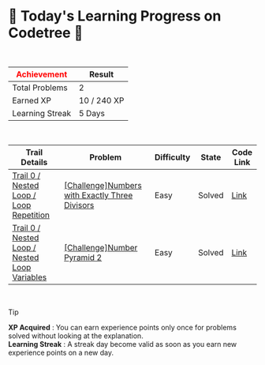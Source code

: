 # 🌲 Today's Learning Progress on Codetree 🌲

<br />

| <span style="color:red;display:block;text-align:center;"> **Achievement**</span> | Result |
|---|---|
|Total Problems| 2 |
| Earned XP | 10 / 240 XP |
| Learning Streak | 5 Days |

<br />

|Trail Details|Problem|Difficulty|State|Code Link|
|---|---|---|---|---|
|[Trail 0 / Nested Loop / Loop Repetition](https://www.codetree.ai/trail-info/codetree-101/)|[[Challenge]Numbers with Exactly Three Divisors](https://www.codetree.ai/trails/complete/curated-cards/nl-pre-1d-loop-repetition-2/)|Easy|Solved|[Link](https://github.com/adikri/hello-world/blob/main/250425/%EC%95%BD%EC%88%98%EA%B0%80%20%EC%84%B8%20%EA%B0%9C%EC%9D%B8%20%EC%88%98/numbers-with-three-divisors.js)|
|[Trail 0 / Nested Loop / Nested Loop Variables](https://www.codetree.ai/trail-info/codetree-101/)|[[Challenge]Number Pyramid 2](https://www.codetree.ai/trails/complete/curated-cards/nl-pre-2d-loop-variables-1/)|Easy|Solved|[Link](https://github.com/adikri/hello-world/blob/main/250425/%EC%88%AB%EC%9E%90%20%ED%94%BC%EB%9D%BC%EB%AF%B8%EB%93%9C%202/number-pyramid-2.js)|


<br />

> [!TIP]
> **XP Acquired** : You can earn experience points only once for problems solved without looking at the explanation.  
> **Learning Streak** : A streak day become valid as soon as you earn new experience points on a new day.

